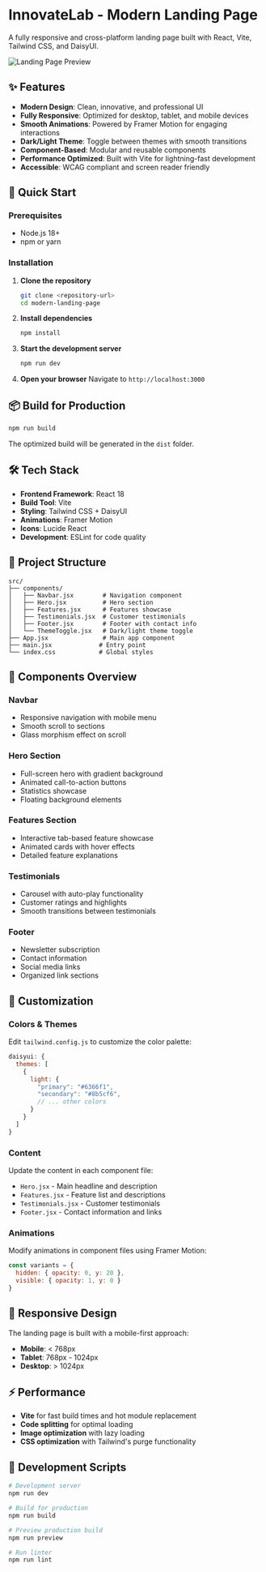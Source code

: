 # InnovateLab - Modern Landing Page

A fully responsive and cross-platform landing page built with React, Vite, Tailwind CSS, and DaisyUI.

![Landing Page Preview](******)

## ✨ Features

- **Modern Design**: Clean, innovative, and professional UI
- **Fully Responsive**: Optimized for desktop, tablet, and mobile devices
- **Smooth Animations**: Powered by Framer Motion for engaging interactions
- **Dark/Light Theme**: Toggle between themes with smooth transitions
- **Component-Based**: Modular and reusable components
- **Performance Optimized**: Built with Vite for lightning-fast development
- **Accessible**: WCAG compliant and screen reader friendly

## 🚀 Quick Start

### Prerequisites

- Node.js 18+ 
- npm or yarn

### Installation

1. **Clone the repository**
   ```bash
   git clone <repository-url>
   cd modern-landing-page
   ```

2. **Install dependencies**
   ```bash
   npm install
   ```

3. **Start the development server**
   ```bash
   npm run dev
   ```

4. **Open your browser**
   Navigate to `http://localhost:3000`

## 📦 Build for Production

```bash
npm run build
```

The optimized build will be generated in the `dist` folder.

## 🛠️ Tech Stack

- **Frontend Framework**: React 18
- **Build Tool**: Vite
- **Styling**: Tailwind CSS + DaisyUI
- **Animations**: Framer Motion
- **Icons**: Lucide React
- **Development**: ESLint for code quality

## 📁 Project Structure

```
src/
├── components/
│   ├── Navbar.jsx        # Navigation component
│   ├── Hero.jsx          # Hero section
│   ├── Features.jsx      # Features showcase
│   ├── Testimonials.jsx  # Customer testimonials
│   ├── Footer.jsx        # Footer with contact info
│   └── ThemeToggle.jsx   # Dark/light theme toggle
├── App.jsx               # Main app component
├── main.jsx             # Entry point
└── index.css            # Global styles
```

## 🎨 Components Overview

### Navbar
- Responsive navigation with mobile menu
- Smooth scroll to sections
- Glass morphism effect on scroll

### Hero Section
- Full-screen hero with gradient background
- Animated call-to-action buttons
- Statistics showcase
- Floating background elements

### Features Section
- Interactive tab-based feature showcase
- Animated cards with hover effects
- Detailed feature explanations

### Testimonials
- Carousel with auto-play functionality
- Customer ratings and highlights
- Smooth transitions between testimonials

### Footer
- Newsletter subscription
- Contact information
- Social media links
- Organized link sections

## 🎯 Customization

### Colors & Themes
Edit `tailwind.config.js` to customize the color palette:

```javascript
daisyui: {
  themes: [
    {
      light: {
        "primary": "#6366f1",
        "secondary": "#8b5cf6",
        // ... other colors
      }
    }
  ]
}
```

### Content
Update the content in each component file:
- `Hero.jsx` - Main headline and description
- `Features.jsx` - Feature list and descriptions
- `Testimonials.jsx` - Customer testimonials
- `Footer.jsx` - Contact information and links

### Animations
Modify animations in component files using Framer Motion:

```javascript
const variants = {
  hidden: { opacity: 0, y: 20 },
  visible: { opacity: 1, y: 0 }
}
```

## 📱 Responsive Design

The landing page is built with a mobile-first approach:
- **Mobile**: < 768px
- **Tablet**: 768px - 1024px  
- **Desktop**: > 1024px

## ⚡ Performance

- **Vite** for fast build times and hot module replacement
- **Code splitting** for optimal loading
- **Image optimization** with lazy loading
- **CSS optimization** with Tailwind's purge functionality

## 🧪 Development Scripts

```bash
# Development server
npm run dev

# Build for production
npm run build

# Preview production build
npm run preview

# Run linter
npm run lint
```
